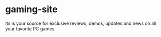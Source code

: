 # gaming-site
Its is your source for exclusive reviews, demos, updates and news on all your favorite PC games 
